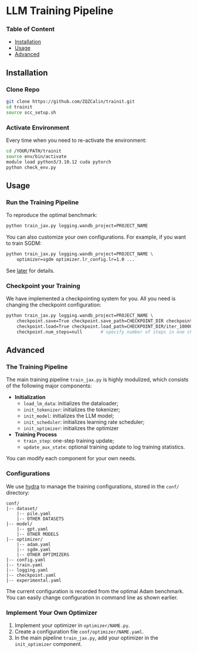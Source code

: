 # LLM Training Pipeline

### Table of Content

- [Installation](#installation)
- [Usage](#usage)
- [Advanced](#advanced)

## Installation

### Clone Repo

```bash
git clone https://github.com/ZQZCalin/trainit.git
cd trainit
source scc_setup.sh
```

### Activate Environment

Every time when you need to re-activate the environment:

```bash
cd /YOUR/PATH/trainit
source env/bin/activate
module load python3/3.10.12 cuda pytorch
python check_env.py
```

## Usage

### Run the Training Pipeline

To reproduce the optimal benchmark:

```bash
python train_jax.py logging.wandb_project=PROJECT_NAME
```

You can also customize your own configurations. For example, if you want to train SGDM:

```bash
python train_jax.py logging.wandb_project=PROJECT_NAME \
    optimizer=sgdm optimizer.lr_config.lr=1.0 ...
```
See [later](#configurations) for details.

### Checkpoint your Training

We have implemented a checkpointing system for you. All you need is changing the checkpoint configuration:

```bash
python train_jax.py logging.wandb_project=PROJECT_NAME \
    checkpoint.save=True checkpoint.save_path=CHECKPOINT_DIR checkpoint.save_steps=10000 \  # enable checkpoint saving
    checkpoint.load=True checkpoint.load_path=CHECKPOINT_DIR/iter_10000.json \              # enable checkpoing loading
    checkpoint.num_steps=null       # specify number of steps in one checkpoint (optional)
```

## Advanced

### The Training Pipeline

The main training pipeline `train_jax.py` is highly modulized, which consists of the following major components:

- **Initialization**
    - `load_lm_data`: initializes the dataloader;
    - `init_tokenizer`: initializes the tokenizer;
    - `init_model`: initializes the LLM model;
    - `init_scheduler`: initializes learning rate scheduler;
    - `init_optimizer`: initializes the optimizer
- **Training Process**
    - `train_step`: one-step training update;
    - `update_aux_state`: optional training update to log training statistics.

You can modify each component for your own needs.

### Configurations

We use [hydra](https://hydra.cc/docs/intro/) to manage the training configurations, stored in the `conf/` directory:
```
conf/
|-- dataset/
    |-- pile.yaml
    |-- OTHER DATASETS
|-- model/
    |-- gpt.yaml
    |-- OTHER MODELS
|-- optimizer/
    |-- adam.yaml
    |-- sgdm.yaml
    |-- OTHER OPTIMIZERS
|-- config.yaml
|-- train.yaml
|-- logging.yaml
|-- checkpoint.yaml
|-- experimental.yaml
```
The current configuration is recorded from the optimal Adam benchmark. You can easily change configuration in command line as shown earlier.

### Implement Your Own Optimizer

1. Implement your optimizer in `optimizer/NAME.py`.
2. Create a configuration file `conf/optimizer/NAME.yaml`.
3. In the main pipeline `train_jax.py`, add your optimizer in the `init_optimizer` component.